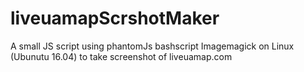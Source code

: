 # liveuamapScrshotMaker
A small JS script using 
	phantomJs 
	bashscript
	Imagemagick
on Linux (Ubunutu 16.04) to take screenshot of liveuamap.com
